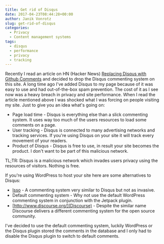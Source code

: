```yaml
---
title: Get rid of Disqus
date: 2017-04-23T08:44:28+00:00
author: Janik Vonrotz
slug: get-rid-of-disqus
categories:
  - Privacy
  - Content management systems
tags:
  - disqus
  - performance
  - privacy
  - tracking
---
```

Recently I read an article on HN (Hacker News) [Replacing Disqus with Github Comments](http://donw.io/post/github-comments/) and decided to drop the Disqus commenting system on this site. A long time ago I've added Disqus to my page because of it was easy to use and had out-of-the-box spam prevention. The cost of it as I see now was a heavy breach in privacy and site performance. When I read the article mentioned above I was shocked what I was forcing on people visiting my site. Just to give you an idea what's going on:

<!--more-->

 * Page load time - Disqus is everything else than a slick commenting system. It uses way too much of the users resources to load some comments on a page.
 * User tracking - Disqus is connected to many advertising networks and tracking services. If you're using Disqus on your site it will track every movement of your readers.
 * Product of Disqus - Disqus is free to use, in result your site becomes the product. I don't want to be part of this malicious network.

TL;TR: Disqus is a malicious network which invades users privacy using the resources of visitors. Nothing is free.

If you're using WordPress to host your site here are some alternatives to Disqus:

* [Isso](https://posativ.org/isso/) - A commenting system very similar to Disqus but not as invasive.
* Default commenting system - Why not use the default WordPress commenting system in conjunction with the Jetpack plugin.
* [http://www.discourse.org/](Discourse) - Despite the similar name Discourse delivers a different commenting system for the open source community.

I've decided to use the default commenting system, luckily WordPress or the Disqus plugin stored the comments in the database and I only had to disable the Disqus plugin to switch to default comments.

